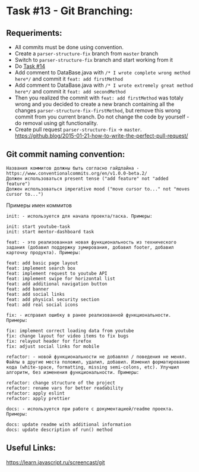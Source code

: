 # Task \#13 - Git Branching: 

## Requeriments:
- All commits must be done using convention.
- Create a `parser-structure-fix` branch from `master` branch
- Switch to `parser-structure-fix` branch and start working from it
- Do [Task \#14](task-practice-java14-refactor.md)
- Add comment to DataBase.java with `/* I wrote complete wrong method here*/` and commit it `feat: add firstMethod`
- Add comment to DataBase.java with `/* I wrote extremely great method here*/` and commit it `feat: add secondMethod`
- Then you realized the commit with `feat: add firstMethod` was totaly wrong and you decided to create a new branch containing all the changes `parser-structure-fix-firstMethod`, but remove this wrong commit from you current branch. Do not change the code by yourself - do removal using git functionality.
- Create pull request `parser-structure-fix` -> `master`.  https://github.blog/2015-01-21-how-to-write-the-perfect-pull-request/

## Git commit naming convention:

    Названия коммитов должны быть согласно гайдлайна - https://www.conventionalcommits.org/en/v1.0.0-beta.2/
    Должен использоваться present tense ("add feature" not "added feature")
    Должен использоваться imperative mood ("move cursor to..." not "moves cursor to...")

Примеры имен коммитов

    init: - используется для начала проекта/таска. Примеры:

    init: start youtube-task
    init: start mentor-dashboard task

    feat: - это реализованная новая функциональность из технического задания (добавил поддержку зумирования, добавил footer, добавил карточку продукта). Примеры:

    feat: add basic page layout
    feat: implement search box 
    feat: implement request to youtube API
    feat: implement swipe for horizontal list
    feat: add additional navigation button
    feat: add banner
    feat: add social links
    feat: add physical security section
    feat: add real social icons

    fix: - исправил ошибку в ранее реализованной функциональности. Примеры:

    fix: implement correct loading data from youtube
    fix: change layout for video items to fix bugs
    fix: relayout header for firefox
    fix: adjust social links for mobile

    refactor: - новой функциональности не добавлял / поведения не менял. Файлы в другие места положил, удалил, добавил. Изменил форматирование кода (white-space, formatting, missing semi-colons, etc). Улучшил алгоритм, без изменения функциональности. Примеры:

    refactor: change structure of the project
    refactor: rename vars for better readability
    refactor: apply eslint
    refactor: apply prettier

    docs: - используется при работе с документацией/readme проекта. Примеры:

    docs: update readme with additional information
    docs: update description of run() method

## Useful Links:
https://learn.javascript.ru/screencast/git
